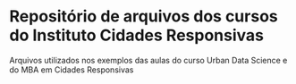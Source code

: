 # Repositório de arquivos dos cursos do Instituto Cidades Responsivas
Arquivos utilizados nos exemplos das aulas do curso Urban Data Science e do MBA em Cidades Responsivas
